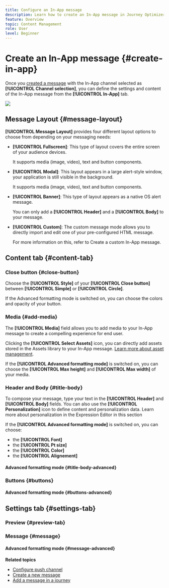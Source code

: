 ```yaml
---
title: Configure an In-App message
description: Learn how to create an In-App message in Journey Optimizer
feature: Overview
topic: Content Management
role: User
level: Beginner
---
```

# Create an In-App message {#create-in-app}

Once you [created a message](create-message.md) with the In-App channel selected as **[!UICONTROL Channel selection]**, you can define the settings and content of the In-App message from the **[!UICONTROL In-App]** tab.

![](assets/.png)

## Message Layout {#message-layout}

**[!UICONTROL Message Layout]** provides four different layout options to choose from depending on your messaging needs:

* **[!UICONTROL Fullscreen]**: This type of layout covers the entire screen of your audience devices.
    
    It supports media (image, video), text and button components.

* **[!UICONTROL Modal]**: This layout appears in a large alert-style window, your application is still visible in the background.

    It supports media (image, video), text and button components.

* **[!UICONTROL Banner]**: This type of layout appears as a native OS alert message.

    You can only add a **[!UICONTROL Header]** and a **[!UICONTROL Body]** to your message.

* **[!UICONTROL Custom]**: The custom message mode allows you to directly import and edit one of your pre-configured HTML message.

    For more information on this, refer to Create a custom In-App message.

## Content tab {#content-tab}

### Close button {#close-button}

Choose the **[!UICONTROL Style]** of your **[!UICONTROL Close button]** between **[!UICONTROL Simple]** or **[!UICONTROL Circle]**.

If the Advanced formatting mode is switched on, you can choose the colors and opacity of your button. 

### Media {#add-media}

The **[!UICONTROL Media]** field allows you to add media to your In-App message to create a compelling experience for end user.

Clicking the **[!UICONTROL Select Assets]** icon, you can directly add assets stored in the Assets library to your In-App message. [Learn more about asset management]().

If the **[!UICONTROL Advanced formatting mode]** is switched on, you can choose the **[!UICONTROL Max height]** and **[!UICONTROL Max width]** of your media. 

### Header and Body {#title-body}

To compose your message, type your text in the **[!UICONTROL Header]** and **[!UICONTROL Body]** fields. You can also use the **[!UICONTROL Personalization]** icon to define content and personalization data. Learn more about personalization in the Expression Editor in this section

If the **[!UICONTROL Advanced formatting mode]** is switched on, you can choose:

* the **[!UICONTROL Font]**
* the **[!UICONTROL Pt size]**
* the **[!UICONTROL Color]**
* the **[!UICONTROL Alignement]**

#### Advanced formatting mode {#title-body-advanced}

### Buttons {#buttons}

#### Advanced formatting mode {#buttons-advanced}

## Settings tab {#settings-tab}

### Preview {#preview-tab}

### Message {#message}

#### Advanced formatting mode {#message-advanced}


**Related topics**

<!--
* [Understand push notification flow](push-gs.md)
-->

* [Configure push channel](push-gs.md)
* [Create a new message](create-message.md)
* [Add a message in a journey](building-journeys/journeys-message.md)

